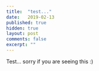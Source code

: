 ```yaml
---
title:  "test..."
date:   2019-02-13
published: true
hidden: true
layout: post
comments: false
excerpt: ""
---
```



Test... sorry if you are seeing this :)
